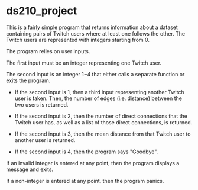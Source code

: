# ds210_project
This is a fairly simple program that returns information about a dataset containing pairs of Twitch users where at least one follows the other. The Twitch users are represented with integers starting from 0.

The program relies on user inputs. 

The first input must be an integer representing one Twitch user.
  
The second input is an integer 1~4 that either calls a separate function or exits the program.
  
- If the second input is 1, then a third input representing another Twitch user is taken. Then, the number of edges (i.e. distance) between the two users is returned.

- If the second input is 2, then the number of direct connections that the Twitch user has, as well as a list of those direct connections, is returned.
 
- If the second input is 3, then the mean distance from that Twitch user to another user is returned.

- If the second input is 4, then the program says "Goodbye".

If an invalid integer is entered at any point, then the program displays a message and exits.
 
If a non-integer is entered at any point, then the program panics.
